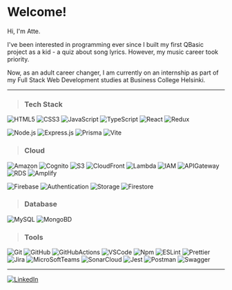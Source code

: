 # Welcome!

Hi, I'm Atte.

I've been interested in programming ever since I built my first QBasic project as a kid - a quiz about song lyrics. However, my music career took priority.

Now, as an adult career changer, I am currently on an internship as part of my Full Stack Web Development studies at Business College Helsinki.

---

> ### Tech Stack

![HTML5](https://img.shields.io/badge/-HTML5-%23164949?style=flat-round&logo=html5)
![CSS3](https://img.shields.io/badge/-CSS3-%23164949?style=flat-round&logo=css3)
![JavaScript](https://img.shields.io/badge/-JavaScript-%23164949?style=flat-round&logo=javascript)
![TypeScript](https://img.shields.io/badge/-TypeScript-%23164949?style=flat-round&logo=typescript)
![React](https://img.shields.io/badge/-React-%23164949?style=flat-round&logo=react)
![Redux](https://img.shields.io/badge/-Redux-%23164949?style=flat-round&logo=redux)

![Node.js](https://img.shields.io/badge/-Node.js-%23164949?style=flat-round&logo=node.js)
![Express.js](https://img.shields.io/badge/-Express.js-%23164949?style=flat-round&logo=express)
![Prisma](https://img.shields.io/badge/-Prisma-%23164949?style=flat-round&logo=prisma)
![Vite](https://img.shields.io/badge/-Vite-%23164949?style=flat-round&logo=vite)

> ### Cloud
![Amazon](https://img.shields.io/badge/-Amazon-%23164949?style=flat-round&logo=amazon)
![Cognito](https://img.shields.io/badge/-Cognito-%23164949?style=flat-round)
![S3](https://img.shields.io/badge/-S3-%23164949?style=flat-round)
![CloudFront](https://img.shields.io/badge/-CloudFront-%23164949?style=flat-round)
![Lambda](https://img.shields.io/badge/-Lambda-%23164949?style=flat-round)
![IAM](https://img.shields.io/badge/-IAM-%23164949?style=flat-round)
![APIGateway](https://img.shields.io/badge/-APIGateway-%23164949?style=flat-round)
![RDS](https://img.shields.io/badge/-RDS-%23164949?style=flat-round)
![Amplify](https://img.shields.io/badge/-Amplify-%23164949?style=flat-round)

![Firebase](https://img.shields.io/badge/-Firebase-%23164949?style=flat-round&logo=firebase)
![Authentication](https://img.shields.io/badge/-Authentication-%23164949?style=flat-round)
![Storage](https://img.shields.io/badge/-Storage-%23164949?style=flat-round)
![Firestore](https://img.shields.io/badge/-Firestore-%23164949?style=flat-round)

> ### Database

![MySQL](https://img.shields.io/badge/-MySQL-%23164949?style=flat-round&logo=mysql)
![MongoBD](https://img.shields.io/badge/-MongoDB-%23164949?style=flat-round&logo=mongodb)

> ### Tools

![Git](https://img.shields.io/badge/-Git-%23164949?style=flat-round&logo=git)
![GitHub](https://img.shields.io/badge/-GitHub-%23164949?style=flat-round&logo=github)
![GitHubActions](https://img.shields.io/badge/-GitHubActions-%23164949?style=flat-round&logo=githubactions)
![VSCode](https://img.shields.io/badge/-VSCode-%23164949?style=flat-round&logo=visualstudiocode)
![Npm](https://img.shields.io/badge/-Npm.js-%23164949?style=flat-round&logo=npm)
![ESLint](https://img.shields.io/badge/-ESLint-%23164949?style=flat-round&logo=eslint)
![Prettier](https://img.shields.io/badge/-Prettier-%23164949?style=flat-round&logo=prettier)
![Jira](https://img.shields.io/badge/-Jira-%23164949?style=flat-round&logo=jira)
![MicroSoftTeams](https://img.shields.io/badge/-MicroSoftTeams-%23164949?style=flat-round&logo=microsoftteams)
![SonarCloud](https://img.shields.io/badge/-SounarCloud-%23164949?style=flat-round&logo=sonarcloud)
![Jest](https://img.shields.io/badge/-Jest-%23164949?style=flat-round&logo=jest)
![Postman](https://img.shields.io/badge/-Postman-%23164949?style=flat-round&logo=postman)
![Swagger](https://img.shields.io/badge/-Swagger-%23164949?style=flat-round&logo=swagger)

---

[![LinkedIn](https://img.shields.io/badge/LinkedIn-0077B5?style=for-the-badge&logo=linkedin&logoColor=white)](https://www.linkedin.com/in/aj-kivimaki/)
